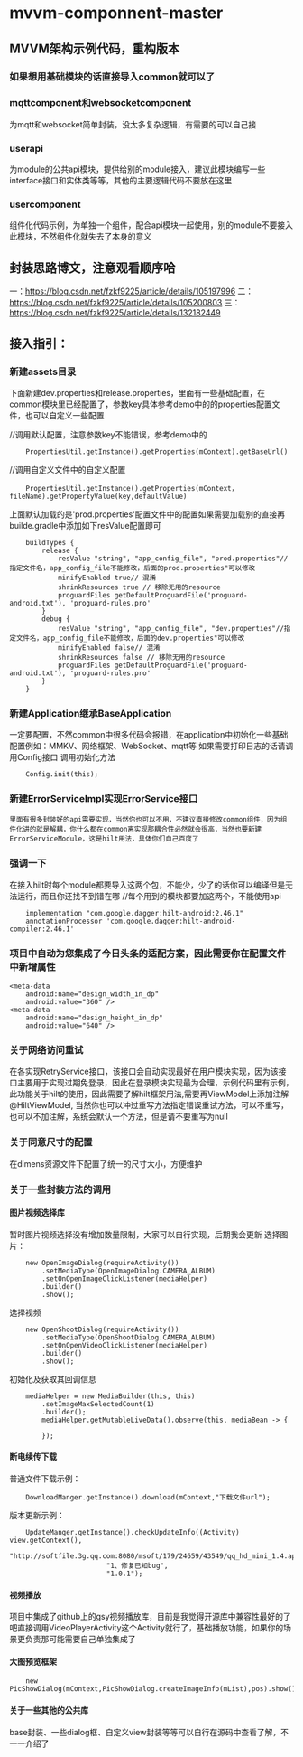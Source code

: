 # mvvm-componnent-master
## MVVM架构示例代码，重构版本
### 如果想用基础模块的话直接导入common就可以了
### mqttcomponent和websocketcomponent
为mqtt和websocket简单封装，没太多复杂逻辑，有需要的可以自己接
### userapi
为module的公共api模块，提供给别的module接入，建议此模块编写一些interface接口和实体类等等，其他的主要逻辑代码不要放在这里
### usercomponent
组件化代码示例，为单独一个组件，配合api模块一起使用，别的module不要接入此模块，不然组件化就失去了本身的意义
## 封装思路博文，注意观看顺序哈
一：https://blog.csdn.net/fzkf9225/article/details/105197996
二：https://blog.csdn.net/fzkf9225/article/details/105200803
三：https://blog.csdn.net/fzkf9225/article/details/132182449
## 接入指引：
### 新建assets目录
下面新建dev.properties和release.properties，里面有一些基础配置，在common模块里已经配置了，参数key具体参考demo中的的properties配置文件，也可以自定义一些配置

//调用默认配置，注意参数key不能错误，参考demo中的
```
    PropertiesUtil.getInstance().getProperties(mContext).getBaseUrl()
```
    
//调用自定义文件中的自定义配置
```
    PropertiesUtil.getInstance().getProperties(mContext，fileName).getPropertyValue(key,defaultValue)
```
上面默认加载的是'prod.properties'配置文件中的配置如果需要加载别的直接再builde.gradle中添加如下resValue配置即可
```
    buildTypes {
        release {
            resValue "string", "app_config_file", "prod.properties"//指定文件名，app_config_file不能修改，后面的prod.properties"可以修改
            minifyEnabled true// 混淆
            shrinkResources true // 移除无用的resource
            proguardFiles getDefaultProguardFile('proguard-android.txt'), 'proguard-rules.pro'
        }
        debug {
            resValue "string", "app_config_file", "dev.properties"//指定文件名，app_config_file不能修改，后面的dev.properties"可以修改
            minifyEnabled false// 混淆
            shrinkResources false // 移除无用的resource
            proguardFiles getDefaultProguardFile('proguard-android.txt'), 'proguard-rules.pro'
        }
    }
```
### 新建Application继承BaseApplication
一定要配置，不然common中很多代码会报错，在application中初始化一些基础配置例如：MMKV、网络框架、WebSocket、mqtt等
如果需要打印日志的话请调用Config接口
调用初始化方法
```
    Config.init(this);
```
### 新建ErrorServiceImpl实现ErrorService接口
    里面有很多封装好的api需要实现，当然你也可以不用，不建议直接修改common组件，因为组件化讲的就是解耦，你什么都在common离实现那耦合性必然就会很高，当然也要新建ErrorServiceModule，这是hilt用法，具体你们自己百度了
### 强调一下
在接入hilt时每个module都要导入这两个包，不能少，少了的话你可以编译但是无法运行，而且你还找不到错在哪
//每个用到的模块都要加这两个，不能使用api
``` 
    implementation "com.google.dagger:hilt-android:2.46.1"
    annotationProcessor 'com.google.dagger:hilt-android-compiler:2.46.1'
```
### 项目中自动为您集成了今日头条的适配方案，因此需要你在配置文件中新增属性
    <meta-data
        android:name="design_width_in_dp"
        android:value="360" />
    <meta-data
        android:name="design_height_in_dp"
        android:value="640" />
### 关于网络访问重试
在各实现RetryService接口，该接口会自动实现最好在用户模块实现，因为该接口主要用于实现过期免登录，因此在登录模块实现最为合理，示例代码里有示例，此功能关于hilt的使用，因此需要了解hilt框架用法,需要再ViewModel上添加注解@HiltViewModel,
当然你也可以冲过重写方法指定错误重试方法，可以不重写，也可以不加注解，系统会默认一个方法，但是请不要重写为null
### 关于同意尺寸的配置
在dimens资源文件下配置了统一的尺寸大小，方便维护
### 关于一些封装方法的调用
#### 图片视频选择库
暂时图片视频选择没有增加数量限制，大家可以自行实现，后期我会更新
选择图片：
```
    new OpenImageDialog(requireActivity())
        .setMediaType(OpenImageDialog.CAMERA_ALBUM)
        .setOnOpenImageClickListener(mediaHelper)
        .builder()
        .show();
```
选择视频
```
    new OpenShootDialog(requireActivity())
        .setMediaType(OpenShootDialog.CAMERA_ALBUM)
        .setOnOpenVideoClickListener(mediaHelper)
        .builder()
        .show();
```
初始化及获取其回调信息
```
    mediaHelper = new MediaBuilder(this, this)
        .setImageMaxSelectedCount(1)
        .builder();
        mediaHelper.getMutableLiveData().observe(this, mediaBean -> {
            
        });
```
#### 断电续传下载
普通文件下载示例：
```
    DownloadManger.getInstance().download(mContext,"下载文件url");
```
版本更新示例：
```
    UpdateManger.getInstance().checkUpdateInfo((Activity) view.getContext(),
                        "http://softfile.3g.qq.com:8080/msoft/179/24659/43549/qq_hd_mini_1.4.apk",
                        "1、修复已知bug",
                        "1.0.1");
```
#### 视频播放
项目中集成了github上的gsy视频播放库，目前是我觉得开源库中兼容性最好的了吧直接调用VideoPlayerActivity这个Activity就行了，基础播放功能，如果你的场景更负责那可能需要自己单独集成了
#### 大图预览框架
```
    new PicShowDialog(mContext,PicShowDialog.createImageInfo(mList),pos).show();
```
#### 关于一些其他的公共库
base封装、一些dialog框、自定义view封装等等可以自行在源码中查看了解，不一一介绍了


